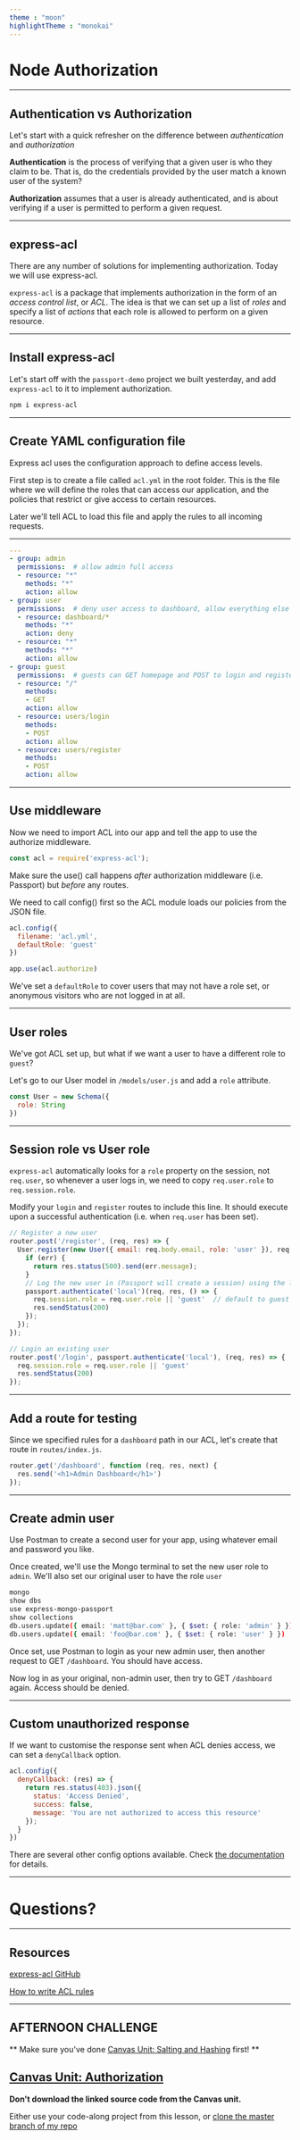 ```yaml
---
theme : "moon"
highlightTheme : "monokai"
---
```


<style>
    .reveal .slides {
      zoom: 1 !important;
      height: auto !important;
    }
    .reveal .slides section {
      top: 50% !important;
      transform: translateY(-50%) !important;
      zoom: 0.75 !important;
    }
    .reveal pre {
        width: 100% !important;
    }
    .reveal section pre code {
        overflow: hidden !important;
        max-height: none !important;
        white-space: pre-wrap !important;
    }
    .reveal img {
        border: none !important;
        background: none !important;
    }
</style>

# Node Authorization

---

## Authentication vs Authorization

Let's start with a quick refresher on the difference between _authentication_ and _authorization_ 

**Authentication** is the process of verifying that a given user is who they claim to be. That is, do the credentials provided by the user match a known user of the system?

**Authorization** assumes that a user is already authenticated, and is about verifying if a user is permitted to perform a given request.

---

## express-acl

There are any number of solutions for implementing authorization. Today we will use express-acl.

`express-acl` is a package that implements authorization in the form of an _access control list_, or _ACL_. The idea is that we can set up a list of _roles_ and specify a list of _actions_ that each role is allowed to perform on a given resource.

---

## Install express-acl

Let's start off with the `passport-demo` project we built yesterday, and add `express-acl` to it to implement authorization.

```sh
npm i express-acl
```

---

## Create YAML configuration file

Express acl uses the configuration approach to define access levels.

First step is to create a file called `acl.yml` in the root folder. This is the file where we will define the roles that can access our application, and the policies that restrict or give access to certain resources.

Later we'll tell ACL to load this file and apply the rules to all incoming requests.

---

```yaml
--- 
- group: admin
  permissions:  # allow admin full access
  - resource: "*"
    methods: "*"
    action: allow
- group: user
  permissions:  # deny user access to dashboard, allow everything else
  - resource: dashboard/*
    methods: "*"
    action: deny
  - resource: "*"
    methods: "*"
    action: allow
- group: guest
  permissions:  # guests can GET homepage and POST to login and register only
  - resource: "/"
    methods:
    - GET
    action: allow
  - resource: users/login
    methods:
    - POST
    action: allow
  - resource: users/register
    methods:
    - POST
    action: allow
```

---

## Use middleware

Now we need to import ACL into our app and tell the app to use the authorize middleware.

```js
const acl = require('express-acl');
```

Make sure the use() call happens _after_ authorization middleware (i.e. Passport) but _before_ any routes.

We need to call config() first so the ACL module loads our policies from the JSON file.

```js
acl.config({
  filename: 'acl.yml',
  defaultRole: 'guest'
})

app.use(acl.authorize)
```

We've set a `defaultRole` to cover users that may not have a role set, or anonymous visitors who are not logged in at all.

---

## User roles

We've got ACL set up, but what if we want a user to have a different role to `guest`?

Let's go to our User model in `/models/user.js` and add a `role` attribute.

```js
const User = new Schema({
  role: String
})
```

---

## Session role vs User role

`express-acl` automatically looks for a `role` property on the session, not `req.user`, so whenever a user logs in, we need to copy `req.user.role` to `req.session.role`.

Modify your `login` and `register` routes to include this line. It should execute upon a successful authentication (i.e. when `req.user` has been set).

```js
// Register a new user
router.post('/register', (req, res) => {
  User.register(new User({ email: req.body.email, role: 'user' }), req.body.password, (err) => {
    if (err) {
      return res.status(500).send(err.message);
    }
    // Log the new user in (Passport will create a session) using the local strategy
    passport.authenticate('local')(req, res, () => {
      req.session.role = req.user.role || 'guest'  // default to guest if no user or role
      res.sendStatus(200)
    });
  });
});

// Login an existing user
router.post('/login', passport.authenticate('local'), (req, res) => {
  req.session.role = req.user.role || 'guest'
  res.sendStatus(200)
});
```

---

## Add a route for testing

Since we specified rules for a `dashboard` path in our ACL, let's create that route in `routes/index.js`.

```js
router.get('/dashboard', function (req, res, next) {
  res.send('<h1>Admin Dashboard</h1>')
});
```

---

## Create admin user

Use Postman to create a second user for your app, using whatever email and password you like.

Once created, we'll use the Mongo terminal to set the new user role to `admin`. We'll also set our original user to have the role `user`

```sh
mongo
show dbs
use express-mongo-passport
show collections
db.users.update({ email: 'matt@bar.com' }, { $set: { role: 'admin' } })
db.users.update({ email: 'foo@bar.com' }, { $set: { role: 'user' } })
```

Once set, use Postman to login as your new admin user, then another request to GET `/dashboard`. You should have access.

Now log in as your original, non-admin user, then try to GET `/dashboard` again. Access should be denied.

---

## Custom unauthorized response

If we want to customise the response sent when ACL denies access, we can set a `denyCallback` option.

```js
acl.config({
  denyCallback: (res) => {
    return res.status(403).json({
      status: 'Access Denied',
      success: false,
      message: 'You are not authorized to access this resource'
    });
  }
})
```

There are several other config options available. Check [the documentation](https://www.npmjs.com/package/express-acl) for details.

---

# Questions?

---

## Resources

[express-acl GitHub](https://github.com/nyambati/express-acl)

[How to write ACL rules](https://github.com/andela-thomas/express-acl/wiki/How-to-write-effective-ACL-rules)

---

## AFTERNOON CHALLENGE

** Make sure you've done [Canvas Unit: Salting and Hashing](https://coderacademy.instructure.com/courses/144/pages/unit-salting-and-hashing?module_item_id=5189) first! **

## [Canvas Unit: Authorization](https://coderacademy.instructure.com/courses/144/pages/unit-authorization?module_item_id=5191)

**Don't download the linked source code from the Canvas unit.**

Either use your code-along project from this lesson, or [clone the master branch of my repo](https://github.com/flynnwebdev/passport-demo)
